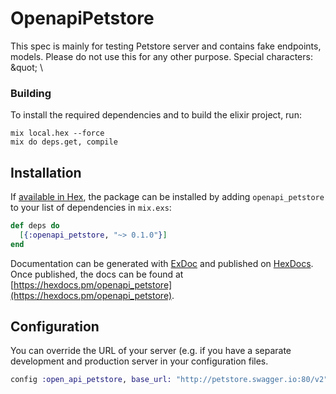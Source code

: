# OpenapiPetstore

This spec is mainly for testing Petstore server and contains fake endpoints, models. Please do not use this for any other purpose. Special characters: \&quot; \\

### Building

To install the required dependencies and to build the elixir project, run:
```
mix local.hex --force
mix do deps.get, compile
```

## Installation

If [available in Hex](https://hex.pm/docs/publish), the package can be installed
by adding `openapi_petstore` to your list of dependencies in `mix.exs`:

```elixir
def deps do
  [{:openapi_petstore, "~> 0.1.0"}]
end
```

Documentation can be generated with [ExDoc](https://github.com/elixir-lang/ex_doc)
and published on [HexDocs](https://hexdocs.pm). Once published, the docs can
be found at [https://hexdocs.pm/openapi_petstore](https://hexdocs.pm/openapi_petstore).


## Configuration

You can override the URL of your server (e.g. if you have a separate development and production server in your configuration files.
```elixir
config :open_api_petstore, base_url: "http://petstore.swagger.io:80/v2"
```